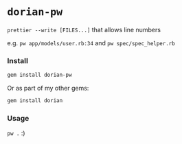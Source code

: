 # `dorian-pw`

`prettier --write [FILES...]` that allows line numbers

e.g. `pw app/models/user.rb:34` and `pw spec/spec_helper.rb`

### Install

```bash
gem install dorian-pw
```

Or as part of my other gems:

```bash
gem install dorian
```

### Usage

`pw .` :)
